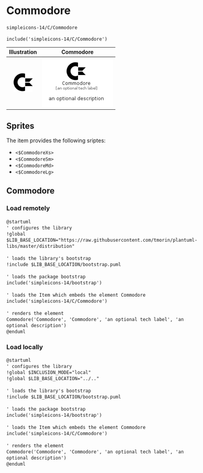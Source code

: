 # Commodore


```text
simpleicons-14/C/Commodore
```

```text
include('simpleicons-14/C/Commodore')
```



| Illustration | Commodore |
| :---: | :---: |
| ![illustration for Illustration](../../simpleicons-14/C/Commodore.png) | ![illustration for Commodore](../../simpleicons-14/C/Commodore.Local.png) |



## Sprites
The item provides the following sriptes:

- `<$CommodoreXs>`
- `<$CommodoreSm>`
- `<$CommodoreMd>`
- `<$CommodoreLg>`





## Commodore

### Load remotely
```plantuml
@startuml
' configures the library
!global $LIB_BASE_LOCATION="https://raw.githubusercontent.com/tmorin/plantuml-libs/master/distribution"

' loads the library's bootstrap
!include $LIB_BASE_LOCATION/bootstrap.puml

' loads the package bootstrap
include('simpleicons-14/bootstrap')

' loads the Item which embeds the element Commodore
include('simpleicons-14/C/Commodore')

' renders the element
Commodore('Commodore', 'Commodore', 'an optional tech label', 'an optional description')
@enduml
```

### Load locally
```plantuml
@startuml
' configures the library
!global $INCLUSION_MODE="local"
!global $LIB_BASE_LOCATION="../.."

' loads the library's bootstrap
!include $LIB_BASE_LOCATION/bootstrap.puml

' loads the package bootstrap
include('simpleicons-14/bootstrap')

' loads the Item which embeds the element Commodore
include('simpleicons-14/C/Commodore')

' renders the element
Commodore('Commodore', 'Commodore', 'an optional tech label', 'an optional description')
@enduml
```

